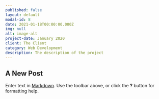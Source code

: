 ```yaml
---
published: false
layout: default
modal-id: 8
date: 2021-01-18T00:00:00.000Z
img: null
alt: image-alt
project-date: January 2020
client: The Client
category: Web Development
description: The description of the project
---
```

## A New Post


Enter text in [Markdown](http://daringfireball.net/projects/markdown/). Use the toolbar above, or click the **?** button for formatting help.
